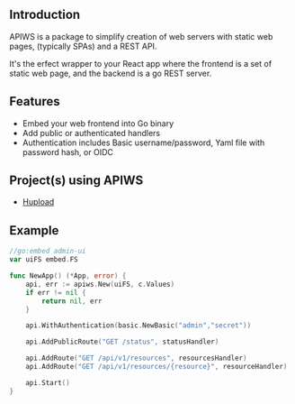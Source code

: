 ## Introduction

APIWS is a package to simplify creation of web servers with static web pages, (typically SPAs) and a REST API.

It's the erfect wrapper to your React app where the frontend is a set of static
web page, and the backend is a go REST server.

## Features

- Embed your web frontend into Go binary
- Add public or authenticated handlers
- Authentication includes Basic username/password, Yaml file with password
hash, or OIDC

## Project(s) using APIWS

- [Hupload](https://github.com/ybizeul/hupload)

## Example

```go
//go:embed admin-ui
var uiFS embed.FS

func NewApp() (*App, error) {
    api, err := apiws.New(uiFS, c.Values)
    if err != nil {
        return nil, err
    }

    api.WithAuthentication(basic.NewBasic("admin","secret"))

    api.AddPublicRoute("GET /status", statusHandler)

    api.AddRoute("GET /api/v1/resources", resourcesHandler)
    api.AddRoute("GET /api/v1/resources/{resource}", resourceHandler)

    api.Start()
}
```
